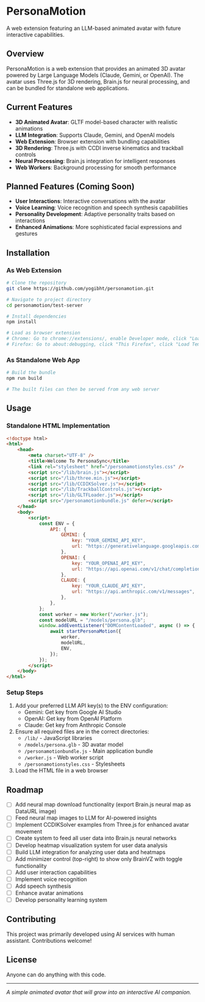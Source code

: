 # PersonaMotion

A web extension featuring an LLM-based animated avatar with future interactive capabilities.

## Overview

PersonaMotion is a web extension that provides an animated 3D avatar powered by Large Language Models (Claude, Gemini, or OpenAI). The avatar uses Three.js for 3D rendering, Brain.js for neural processing, and can be bundled for standalone web applications.

## Current Features

- **3D Animated Avatar**: GLTF model-based character with realistic animations
- **LLM Integration**: Supports Claude, Gemini, and OpenAI models
- **Web Extension**: Browser extension with bundling capabilities
- **3D Rendering**: Three.js with CCDI inverse kinematics and trackball controls
- **Neural Processing**: Brain.js integration for intelligent responses
- **Web Workers**: Background processing for smooth performance

## Planned Features (Coming Soon)

- **User Interactions**: Interactive conversations with the avatar
- **Voice Learning**: Voice recognition and speech synthesis capabilities
- **Personality Development**: Adaptive personality traits based on interactions
- **Enhanced Animations**: More sophisticated facial expressions and gestures

## Installation

### As Web Extension
```bash
# Clone the repository
git clone https://github.com/yogibht/personamotion.git

# Navigate to project directory
cd personamotion/test-server

# Install dependencies
npm install

# Load as browser extension
# Chrome: Go to chrome://extensions/, enable Developer mode, click "Load unpacked"
# Firefox: Go to about:debugging, click "This Firefox", click "Load Temporary Add-on"
```

### As Standalone Web App
```bash
# Build the bundle
npm run build

# The built files can then be served from any web server
```

## Usage

### Standalone HTML Implementation
```html
<!doctype html>
<html>
    <head>
        <meta charset="UTF-8" />
        <title>Welcome To PersonaSync</title>
        <link rel="stylesheet" href="/personamotionstyles.css" />
        <script src="/lib/brain.js"></script>
        <script src="/lib/three.min.js"></script>
        <script src="/lib/CCDIKSolver.js"></script>
        <script src="/lib/TrackballControls.js"></script>
        <script src="/lib/GLTFLoader.js"></script>
        <script src="/personamotionbundle.js" defer></script>
    </head>
    <body>
        <script>
            const ENV = {
                API: {
                    GEMINI: {
                        key: "YOUR_GEMINI_API_KEY",
                        url: "https://generativelanguage.googleapis.com/v1beta/models/gemini-2.0-flash:generateContent",
                    },
                    OPENAI: {
                        key: "YOUR_OPENAI_API_KEY",
                        url: "https://api.openai.com/v1/chat/completions",
                    },
                    CLAUDE: {
                        key: "YOUR_CLAUDE_API_KEY",
                        url: "https://api.anthropic.com/v1/messages",
                    },
                },
            };
            const worker = new Worker("/worker.js");
            const modelURL = "/models/persona.glb";
            window.addEventListener("DOMContentLoaded", async () => {
                await startPersonaMotion({
                    worker,
                    modelURL,
                    ENV,
                });
            });
        </script>
    </body>
</html>
```

### Setup Steps
1. Add your preferred LLM API key(s) to the ENV configuration:
   - Gemini: Get key from Google AI Studio
   - OpenAI: Get key from OpenAI Platform
   - Claude: Get key from Anthropic Console
2. Ensure all required files are in the correct directories:
   - `/lib/` - JavaScript libraries
   - `/models/persona.glb` - 3D avatar model
   - `/personamotionbundle.js` - Main application bundle
   - `/worker.js` - Web worker script
   - `/personamotionstyles.css` - Stylesheets
3. Load the HTML file in a web browser

## Roadmap

- [ ] Add neural map download functionality (export Brain.js neural map as DataURL image)
- [ ] Feed neural map images to LLM for AI-powered insights
- [ ] Implement CCDIKSolver examples from Three.js for enhanced avatar movement
- [ ] Create system to feed all user data into Brain.js neural networks
- [ ] Develop heatmap visualization system for user data analysis
- [ ] Build LLM integration for analyzing user data and heatmaps
- [ ] Add minimizer control (top-right) to show only BrainVZ with toggle functionality
- [ ] Add user interaction capabilities
- [ ] Implement voice recognition
- [ ] Add speech synthesis
- [ ] Enhance avatar animations
- [ ] Develop personality learning system

## Contributing

This project was primarily developed using AI services with human assistant. Contributions welcome!

## License

Anyone can do anything with this code.

---

*A simple animated avatar that will grow into an interactive AI companion.*
